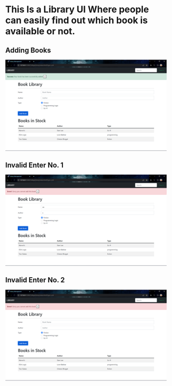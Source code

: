 # This Is a Library UI Where people can easily find out which book is available or not.

## Adding Books
![](Snapshots/AddingBooks.png)

## Invalid Enter No. 1
![](Snapshots/InvalidSearch.png)

## Invalid Enter No. 2
![](Snapshots/Invalidsearch-2.png)


